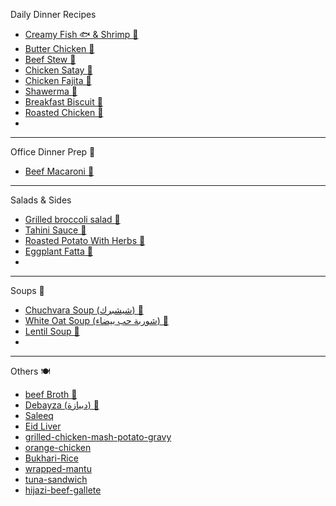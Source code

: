 Daily Dinner Recipes

- [Creamy Fish 🐟 & Shrimp 🦐](/creamy-fish.md)
- [Butter Chicken 🧈](butter-chicken.md)
- [Beef Stew 🥩](beef-stew.md)
- [Chicken Satay 🍢](Chicken-Satay.md)
- [Chicken Fajita 🐓](/chicken-fajita.md)
- [Shawerma 🥙](/shawerma.md)
- [Breakfast Biscuit 🍞](breakfast-biscuit.md)
- [Roasted Chicken 🍗](Roasted-Chicken.md)
-

---
Office Dinner Prep 💼

- [Beef Macaroni 🍝](beef-mac.md)

---

Salads & Sides

- [Grilled broccoli salad 🥦](Grilled-broccoli-salad.md)
- [Tahini Sauce 🫙](tahini-sauce.md)
- [Roasted Potato With Herbs 🥔](potato-with-herbs.md)
- [Eggplant Fatta 🍆](eggplant-fatta.md)
-

---
Soups 🍲

- [Chuchvara Soup (شيشبرك) 🍜](/Chuchvara.md)
- [White Oat Soup (شوربة حب بيضاء) 🍲](/hijazi-oat-soup.md)
- [Lentil Soup 🍲](lentil-soup.md)
-

---

Others 🍽️

- [beef Broth 🥩](/beef-broth.md)
- [Debayza (دبيازة) 🥮](/debayza.md)
- [Saleeq](saleeq-chicken-breasts.md)
- [Eid Liver](eid-liver.md)
- [grilled-chicken-mash-potato-gravy](grilled-chicken-mash-potato-gravy.md)
- [orange-chicken](orange-chicken.md)
- [Bukhari-Rice](Bukhari-Rice.md)
- [wrapped-mantu](wrapped-mantu.md)
- [tuna-sandwich](tuna-sandwich.md)
- [hijazi-beef-gallete](hijazi-beef-gallete.md)

